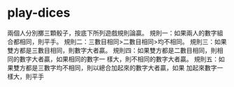 # play-dices
兩個人分別擲三顆骰子，按底下所列遊戲規則論贏。
規則一：如果兩人的數字組合都相同，則平手。
規則二：三數目相同>二數目相同>均不相同。
規則三：如果雙方都是三數目相同，則數字大者贏。
規則四：如果雙方都是二數目相同，則相同的數字大者贏，如果相同的數字一
樣大，則不相同的數字大者贏。
規則五：如果雙方都是三數字均不相同，則以總合加起來的數字大者贏，如果
加起來數字一樣大，則平手